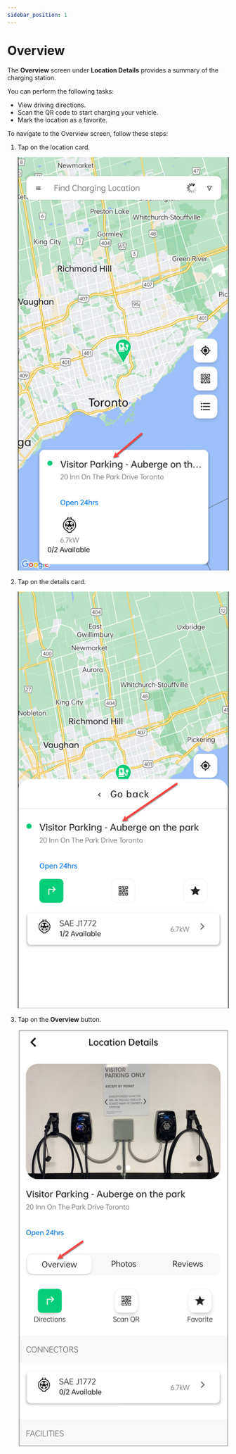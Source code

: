 ```yaml
---
sidebar_position: 1
---
```

# Overview
The **Overview** screen under **Location Details** provides a summary of the charging station.

You can perform the following tasks:
- View driving directions.
- Scan the QR code to start charging your vehicle.
- Mark the location as a favorite.

To navigate to the Overview screen, follow these steps:
1. Tap on the location card.

	![Overview](img/1.jpg)


2. Tap on the details card.

	![Overview](img/2.jpg)

3. Tap on the **Overview** button.

	![Overview](img/3.jpg)
